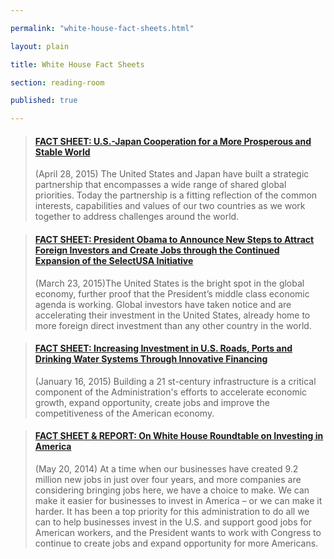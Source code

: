 ```yaml
---

permalink: "white-house-fact-sheets.html"

layout: plain

title: White House Fact Sheets

section: reading-room

published: true

---
```


<blockquote class="embedly-card" data-card-image="0"><h4><a href="https://www.whitehouse.gov/the-press-office/2015/04/28/fact-sheet-us-japan-cooperation-more-prosperous-and-stable-world">FACT SHEET: U.S.-Japan Cooperation for a More Prosperous and Stable World</a></h4><p>(April 28, 2015) The United States and Japan have built a strategic partnership that encompasses a wide range of shared global priorities. Today the partnership is a fitting reflection of the common interests, capabilities and values of our two countries as we work together to address challenges around the world.</p></blockquote>
<script async src="//cdn.embedly.com/widgets/platform.js" charset="UTF-8"></script>

<blockquote class="embedly-card" data-card-image="0"><h4><a href="https://www.whitehouse.gov/the-press-office/2015/03/23/fact-sheet-president-obama-announce-new-steps-attract-foreign-investors-">FACT SHEET: President Obama to Announce New Steps to Attract Foreign Investors and Create Jobs through the Continued Expansion of the SelectUSA Initiative</a></h4><p>(March 23, 2015)The United States is the bright spot in the global economy, further proof that the President’s middle class economic agenda is working. Global investors have taken notice and are accelerating their investment in the United States, already home to more foreign direct investment than any other country in the world.</p></blockquote>
<script async src="//cdn.embedly.com/widgets/platform.js" charset="UTF-8"></script>

<blockquote class="embedly-card" data-card-image="0"><h4><a href="https://www.whitehouse.gov/the-press-office/2015/01/16/fact-sheet-increasing-investment-us-roads-ports-and-drinking-water-syste">FACT SHEET: Increasing Investment in U.S. Roads, Ports and Drinking Water Systems Through Innovative Financing</a></h4><p>(January 16, 2015) Building a 21 st-century infrastructure is a critical component of the Administration's efforts to accelerate economic growth, expand opportunity, create jobs and improve the competitiveness of the American economy.</p></blockquote>
<script async src="//cdn.embedly.com/widgets/platform.js" charset="UTF-8"></script>

<blockquote class="embedly-card"><h4><a href="https://www.whitehouse.gov/the-press-office/2014/05/20/fact-sheet-report-white-house-roundtable-investing-america">FACT SHEET & REPORT: On White House Roundtable on Investing in America</a></h4><p>(May 20, 2014) At a time when our businesses have created 9.2 million new jobs in just over four years, and more companies are considering bringing jobs here, we have a choice to make. We can make it easier for businesses to invest in America – or we can make it harder.  It has been a top priority for this administration to do all we can to help businesses invest in the U.S. and support good jobs for American workers, and the President wants to work with Congress to continue to create jobs and expand opportunity for more Americans.</p></blockquote>
<script async src="//cdn.embedly.com/widgets/platform.js" charset="UTF-8"></script>
